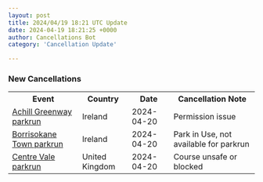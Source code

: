 ```yaml
---
layout: post
title: 2024/04/19 18:21 UTC Update
date: 2024-04-19 18:21:25 +0000
author: Cancellations Bot
category: 'Cancellation Update'

---
```


<h3>New Cancellations</h3>
<div class='hscrollable'>
<table style='width: 100%'>
    <tr>
        <th>Event</th>
        <th>Country</th>
        <th>Date</th>
        <th>Cancellation Note</th>
    </tr>
    <tr>
        <td><a href="https://www.parkrun.ie/achillgreenway">Achill Greenway parkrun</a></td>
        <td>Ireland</td>
        <td>2024-04-20</td>
        <td>Permission issue</td>
    </tr>
    <tr>
        <td><a href="https://www.parkrun.ie/borrisokanetown">Borrisokane Town parkrun</a></td>
        <td>Ireland</td>
        <td>2024-04-20</td>
        <td>Park in Use, not available for parkrun</td>
    </tr>
    <tr>
        <td><a href="https://www.parkrun.org.uk/centrevale">Centre Vale parkrun</a></td>
        <td>United Kingdom</td>
        <td>2024-04-20</td>
        <td>Course unsafe or blocked</td>
    </tr>
</table>
</div>

